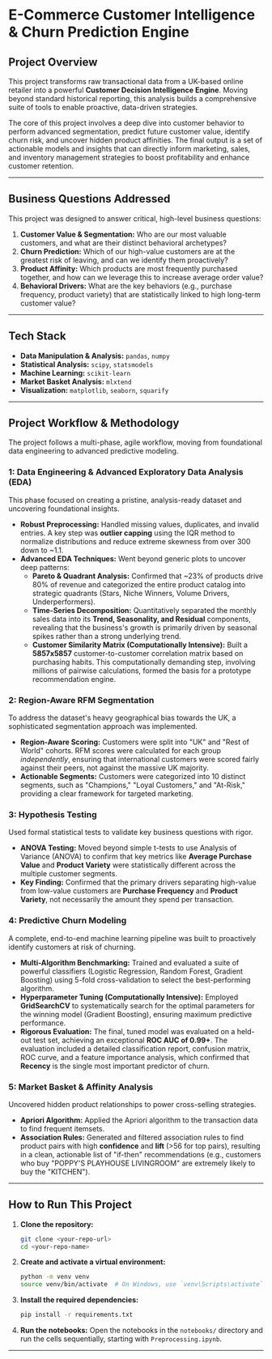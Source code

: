 # E-Commerce Customer Intelligence & Churn Prediction Engine

## Project Overview

This project transforms raw transactional data from a UK-based online retailer into a powerful **Customer Decision Intelligence Engine**. Moving beyond standard historical reporting, this analysis builds a comprehensive suite of tools to enable proactive, data-driven strategies.

The core of this project involves a deep dive into customer behavior to perform advanced segmentation, predict future customer value, identify churn risk, and uncover hidden product affinities. The final output is a set of actionable models and insights that can directly inform marketing, sales, and inventory management strategies to boost profitability and enhance customer retention.

---

## Business Questions Addressed

This project was designed to answer critical, high-level business questions:

1.  **Customer Value & Segmentation:** Who are our most valuable customers, and what are their distinct behavioral archetypes?
2.  **Churn Prediction:** Which of our high-value customers are at the greatest risk of leaving, and can we identify them proactively?
3.  **Product Affinity:** Which products are most frequently purchased together, and how can we leverage this to increase average order value?
4.  **Behavioral Drivers:** What are the key behaviors (e.g., purchase frequency, product variety) that are statistically linked to high long-term customer value?

---

## Tech Stack

* **Data Manipulation & Analysis:** `pandas`, `numpy`
* **Statistical Analysis:** `scipy`, `statsmodels`
* **Machine Learning:** `scikit-learn`
* **Market Basket Analysis:** `mlxtend`
* **Visualization:** `matplotlib`, `seaborn`, `squarify`

---

## Project Workflow & Methodology

The project follows a multi-phase, agile workflow, moving from foundational data engineering to advanced predictive modeling.

### 1: Data Engineering & Advanced Exploratory Data Analysis (EDA)

This phase focused on creating a pristine, analysis-ready dataset and uncovering foundational insights.

* **Robust Preprocessing:** Handled missing values, duplicates, and invalid entries. A key step was **outlier capping** using the IQR method to normalize distributions and reduce extreme skewness from over 300 down to ~1.1.
* **Advanced EDA Techniques:** Went beyond generic plots to uncover deep patterns:
    * **Pareto & Quadrant Analysis:** Confirmed that ~23% of products drive 80% of revenue and categorized the entire product catalog into strategic quadrants (Stars, Niche Winners, Volume Drivers, Underperformers).
    * **Time-Series Decomposition:** Quantitatively separated the monthly sales data into its **Trend, Seasonality, and Residual** components, revealing that the business's growth is primarily driven by seasonal spikes rather than a strong underlying trend.
    * **Customer Similarity Matrix (Computationally Intensive):** Built a **5857x5857** customer-to-customer correlation matrix based on purchasing habits. This computationally demanding step, involving millions of pairwise calculations, formed the basis for a prototype recommendation engine.

### 2: Region-Aware RFM Segmentation

To address the dataset's heavy geographical bias towards the UK, a sophisticated segmentation approach was implemented.

* **Region-Aware Scoring:** Customers were split into "UK" and "Rest of World" cohorts. RFM scores were calculated for each group *independently*, ensuring that international customers were scored fairly against their peers, not against the massive UK majority.
* **Actionable Segments:** Customers were categorized into 10 distinct segments, such as "Champions," "Loyal Customers," and "At-Risk," providing a clear framework for targeted marketing.

### 3: Hypothesis Testing

Used formal statistical tests to validate key business questions with rigor.

* **ANOVA Testing:** Moved beyond simple t-tests to use Analysis of Variance (ANOVA) to confirm that key metrics like **Average Purchase Value** and **Product Variety** were statistically different across the multiple customer segments.
* **Key Finding:** Confirmed that the primary drivers separating high-value from low-value customers are **Purchase Frequency** and **Product Variety**, not necessarily the amount they spend per transaction.

### 4: Predictive Churn Modeling

A complete, end-to-end machine learning pipeline was built to proactively identify customers at risk of churning.

* **Multi-Algorithm Benchmarking:** Trained and evaluated a suite of powerful classifiers (Logistic Regression, Random Forest, Gradient Boosting) using 5-fold cross-validation to select the best-performing algorithm.
* **Hyperparameter Tuning (Computationally Intensive):** Employed **GridSearchCV** to systematically search for the optimal parameters for the winning model (Gradient Boosting), ensuring maximum predictive performance.
* **Rigorous Evaluation:** The final, tuned model was evaluated on a held-out test set, achieving an exceptional **ROC AUC of 0.99+**. The evaluation included a detailed classification report, confusion matrix, ROC curve, and a feature importance analysis, which confirmed that **Recency** is the single most important predictor of churn.

### 5: Market Basket & Affinity Analysis

Uncovered hidden product relationships to power cross-selling strategies.

* **Apriori Algorithm:** Applied the Apriori algorithm to the transaction data to find frequent itemsets.
* **Association Rules:** Generated and filtered association rules to find product pairs with high **confidence** and **lift** (>56 for top pairs), resulting in a clean, actionable list of "if-then" recommendations (e.g., customers who buy "POPPY'S PLAYHOUSE LIVINGROOM" are extremely likely to buy the "KITCHEN").

---

## How to Run This Project

1.  **Clone the repository:**
    ```bash
    git clone <your-repo-url>
    cd <your-repo-name>
    ```
2.  **Create and activate a virtual environment:**
    ```bash
    python -m venv venv
    source venv/bin/activate  # On Windows, use `venv\Scripts\activate`
    ```
3.  **Install the required dependencies:**
    ```bash
    pip install -r requirements.txt
    ```
4.  **Run the notebooks:** Open the notebooks in the `notebooks/` directory and run the cells sequentially, starting with `Preprocessing.ipynb`.

---
